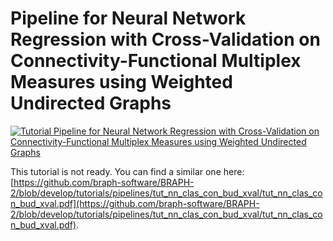 # Pipeline for Neural Network Regression with Cross-Validation on Connectivity-Functional Multiplex Measures using Weighted Undirected Graphs

[![Tutorial Pipeline for Neural Network Regression with Cross-Validation on Connectivity-Functional Multiplex Measures using Weighted Undirected Graphs](https://img.shields.io/badge/PDF-Download-red?style=flat-square&logo=adobe-acrobat-reader)](tut_nn_reg_con_fun_mp_wu_m_xval.pdf)

This tutorial is not ready. You can find a similar one here: [https://github.com/braph-software/BRAPH-2/blob/develop/tutorials/pipelines/tut_nn_clas_con_bud_xval/tut_nn_clas_con_bud_xval.pdf](https://github.com/braph-software/BRAPH-2/blob/develop/tutorials/pipelines/tut_nn_clas_con_bud_xval/tut_nn_clas_con_bud_xval.pdf).

